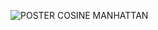 ![POSTER COSINE MANHATTAN](https://github.com/BHieuu/csn-da21tta-tranbahieu-cosine-manhattan/assets/142961723/f0918ee0-72cf-4665-8b06-7ccab17f3784)

